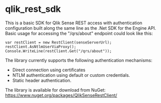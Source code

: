 # qlik_rest_sdk
This is a basic SDK for Qlik Sense REST access with authentication configuration built along the same line as the .Net SDK for the Engine API. Basic usage for accessing the "/qrs/about" endpoint could look like this:

```
var restClient = new RestClient(senseServerUrl);
restClient.AsNtlmUserViaProxy();
Console.WriteLine(restClient.Get("/qrs/about"));
```

The library currently supports the following authentication mechanisms:
* Direct connection using certificates
* NTLM authentication using default or custom credentials.
* Static header authentication.

The library is available for download from NuGet: https://www.nuget.org/packages/QlikSenseRestClient/

